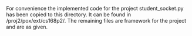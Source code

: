 For convenience the implemented code for the project student_socket.py has been copied to this directory. It can be found in /proj2/pox/ext/cs168p2/. The remaining files are framework for the project and are as given.